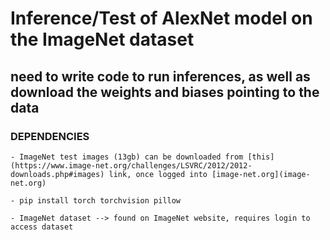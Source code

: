 # Inference/Test of AlexNet model on the ImageNet dataset

## need to write code to run inferences, as well as download the weights and biases pointing to the data

### DEPENDENCIES

    - ImageNet test images (13gb) can be downloaded from [this](https://www.image-net.org/challenges/LSVRC/2012/2012-downloads.php#images) link, once logged into [image-net.org](image-net.org)

    - pip install torch torchvision pillow

    - ImageNet dataset --> found on ImageNet website, requires login to access dataset
